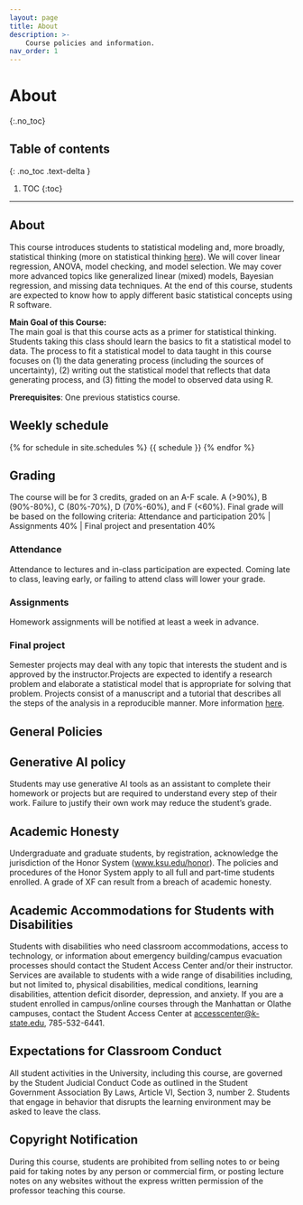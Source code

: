 ```yaml
---
layout: page
title: About
description: >-
    Course policies and information.
nav_order: 1
---
```


# About
{:.no_toc}

## Table of contents
{: .no_toc .text-delta }

1. TOC
{:toc}

---


## About

This course introduces students to statistical modeling and, more broadly, statistical thinking (more on statistical thinking [here](https://errorstatistics.com/wp-content/uploads/2016/01/brown-and-kass_what-is-statistics-with-discussion.pdf)). 
We will cover linear regression, ANOVA, model checking, and model selection. We may cover more advanced topics like generalized linear (mixed) models, Bayesian regression, and missing data techniques.
At the end of this course, students are expected to know how to apply different basic statistical concepts using R software.  

**Main Goal of this Course:**  
The main goal is that this course acts as a primer for statistical thinking. 
Students taking this class should learn the basics to fit a statistical model to data. 
The process to fit a statistical model to data taught in this course focuses on (1) the data generating process (including the sources of uncertainty), (2) writing out the statistical model that reflects that data generating process, and (3) fitting the model to observed data using R. 

**Prerequisites**: One previous statistics course.

## Weekly schedule

{% for schedule in site.schedules %}
{{ schedule }}
{% endfor %}

## Grading
The course will be for 3 credits, graded on an A-F scale. A (>90%), B (90%-80%), C (80%-70%), D (70%-60%), and F (<60%). Final grade will be based on the following criteria:
Attendance and participation 20% | Assignments 40% | Final project and presentation 40%

### Attendance  
Attendance to lectures and in-class participation are expected. Coming
late to class, leaving early, or failing to attend class will lower your grade.

### Assignments  
Homework assignments will be notified at least a week in advance.

### Final project  
Semester projects may deal with any topic that interests the student and is approved by the instructor.Projects are expected to identify a research problem and elaborate a statistical model that is appropriate for solving that problem. Projects consist of a manuscript and a tutorial that describes all the steps of the analysis in a reproducible manner. More information [here](https://jlacasa.github.io/stat705_fall2024/assignments/final_project).


## General Policies

## Generative AI policy  
Students may use generative AI tools as an assistant to complete their homework or projects but are required to understand every step of their work. Failure to justify their own work may reduce the student’s grade.

## Academic Honesty  

Undergraduate and graduate students, by registration, acknowledge the jurisdiction of the Honor System (www.ksu.edu/honor). The policies and procedures of the Honor System apply to all full and part-time students enrolled. A grade of XF can result from a breach of academic honesty.

## Academic Accommodations for Students with Disabilities  

Students with disabilities who need classroom accommodations, access to technology, or information about emergency building/campus evacuation processes should contact the Student Access Center and/or their instructor.  Services are available to students with a wide range of disabilities including, but not limited to, physical disabilities, medical conditions, learning disabilities, attention deficit disorder, depression, and anxiety.  If you are a student enrolled in campus/online courses through the Manhattan or Olathe campuses, contact the Student Access Center at accesscenter@k-state.edu, 785-532-6441.


## Expectations for Classroom Conduct  

All student activities in the University, including this course, are governed by the Student Judicial Conduct Code as outlined in the Student Government Association By Laws, Article VI, Section 3, number 2. Students that engage in behavior that disrupts the learning environment may be asked to leave the class.


## Copyright Notification  

During this course, students are prohibited from selling notes to or being paid for taking notes by any person or commercial firm, or posting lecture notes on any websites without the express written permission of the professor teaching this course.
